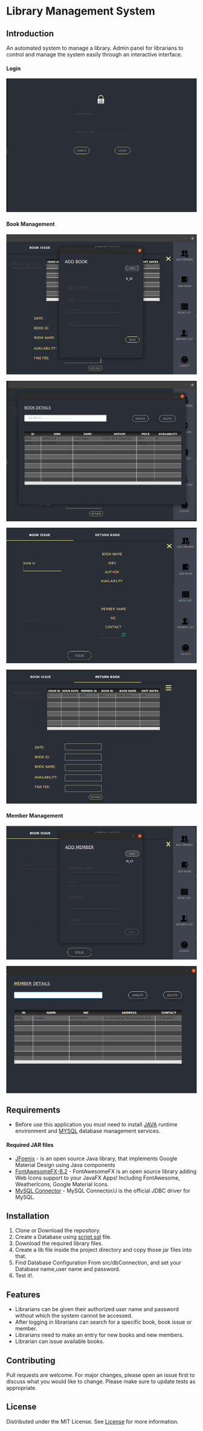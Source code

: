 # Library Management System

## Introduction

An automated system to manage a library. Admin panel for librarians to 
control and manage the system easily through an interactive interface.

#### Login

![login](screenshots/login.png "login")

#### Book Management

![Book Mgt](screenshots/add-book.png "Add Book")

![Book Details](screenshots/book-details.png "Book Details")

![Book Issue](screenshots/book-issue.png "Book Issue")

![Book Return](screenshots/book-return.png "Book Return")

#### Member Management

![Add Member](screenshots/add-member.png "Add Member")

![Member Details](screenshots/member-details.png "Member Details")

## Requirements

* Before use this application you must need to install [JAVA](https://www.oracle.com/java/technologies/javase/javase-jdk8-downloads.html) runtime environment and [MYSQL](https://www.mysql.com/) database management services.

#### Required JAR files
* [JFoenix](http://www.jfoenix.com/) - is an open source Java library, that implements Google Material Design using Java components
* [FontAwesomeFX-8.2](https://bitbucket.org/Jerady/fontawesomefx/downloads/) - FontAwesomeFX is an open source library adding Web Icons support to your JavaFX Apps! Including FontAwesome, WeatherIcons, Google Material Icons.
* [MySQL Connector](https://dev.mysql.com/downloads/connector/j/) - MySQL Connector/J is the official JDBC driver for MySQL.

## Installation

 1. Clone or Download the repository.
 2. Create a Database using [script.sql](script.sql) file.
 3. Download the required library files.
 4. Create a lib file inside the project directory and copy those jar files into that.
 5. Find Database Configuration From src/dbConnection, and set your Database name,user name and password.
 6. Test it!.
 
## Features

* Librarians can be given their authorized user name and password without which the system cannot be accessed.
* After logging in librarians can search for a specific book, book issue or member.
* Librarians need to make an entry for new books and new members.
* Librarian can issue available books.
 
## Contributing
Pull requests are welcome. For major changes, please open an issue first to discuss what you would like to change.
Please make sure to update tests as appropriate.

## License
Distributed under the MIT License. See [License](LICENSE) for more information.
